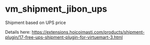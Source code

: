 # vm_shipment_jibon_ups
Shipment based on UPS price

Details here: https://extensions.hoicoimasti.com/products/shipment-plugin/17-free-ups-shipment-plugin-for-virtuemart-3.html
